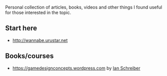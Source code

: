 Personal collection of articles, books, videos and other things I found useful for those interested in the topic.

## Start here
- http://wannabe.urustar.net

## Books/courses
- https://gamedesignconcepts.wordpress.com by [Ian Schreiber](https://twitter.com/IanSchreiber)
